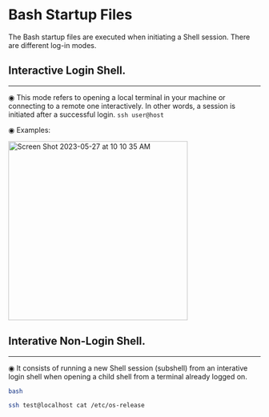 # Bash Startup Files
The Bash startup files are executed when initiating a Shell session. There are different log-in modes.

## Interactive Login Shell.
---------------------------------------------------------------------
◉ This mode refers to opening a local terminal in your machine or connecting to a remote one interactively. In other words, a session is initiated after a successful login. `ssh user@host`

◉ Examples:

<img width="358" alt="Screen Shot 2023-05-27 at 10 10 35 AM" src="https://github.com/aliamrod/BASH/assets/62684338/a8c2a021-3bc8-4bce-80e7-e81d72ca8297">












## Interative Non-Login Shell.
---------------------------------------------------------------------
◉ It consists of running a new Shell session (subshell) from an interative login shell when opening a child shell from a terminal already logged on.

```bash
bash

```
 
```bash
ssh test@localhost cat /etc/os-release

```
